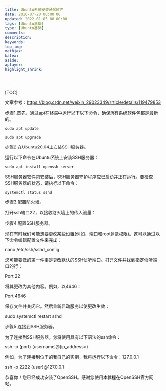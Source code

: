 ```yaml
---
title: Ubuntu系统安装通信软件
date: 2016-07-20 00:00:00
updated: 2022-01-05 00:00:00
tags: [Ubuntu基础]
type: [Ubuntu基础]
comments: 
description: 
keywords:
top_img:
mathjax:
katex:
aside:
aplayer:
highlight_shrink:


---
```


[TOC]

文章参考：https://blog.csdn.net/weixin_29023349/article/details/119479853



步骤1.首先，通过apt在终端中运行以下以下命令，确保所有系统软件包都是最新的。

```
sudo apt update

sudo apt upgrade
```



步骤2.在Ubuntu20.04上安装SSH服务器。

运行以下命令在Ubuntu系统上安装SSH服务器：

```
sudo apt install openssh-server
```

SSH服务器软件包安装后，SSH服务器守护程序应已启动并正在运行。要检查SSH服务器的状态，请执行以下命令：

```
systemctl status sshd
```



步骤3.配置防火墙。

打开ssh端口22，以接收防火墙上的传入流量：





步骤4.配置SSH服务器。

现在有时我们可能想要更改某些设置(例如，端口和root登录权限)。这可以通过以下命令编辑配置文件来完成：

nano /etc/ssh/sshd_config

您可能要做的第一件事是更改默认的SSH侦听端口。打开文件并找到指定侦听端口的行：

Port 22

将其更改为其他内容。例如，以4646：

Port 4646

保存文件并关闭它。然后重新启动服务以使更改生效：

sudo systemctl restart sshd

步骤5.连接到SSH服务器。

为了连接到SSH服务器，您将使用具有以下语法的ssh命令：

ssh -p (port) (username)@(ip_address>)

例如，为了连接到位于的我自己的实例，我将运行以下命令：127.0.0.1

ssh -p 2222 (user)@127.0.0.1

恭喜你！您已经成功安装了OpenSSH。感谢您使用本教程在OpenSSH官方网站。

